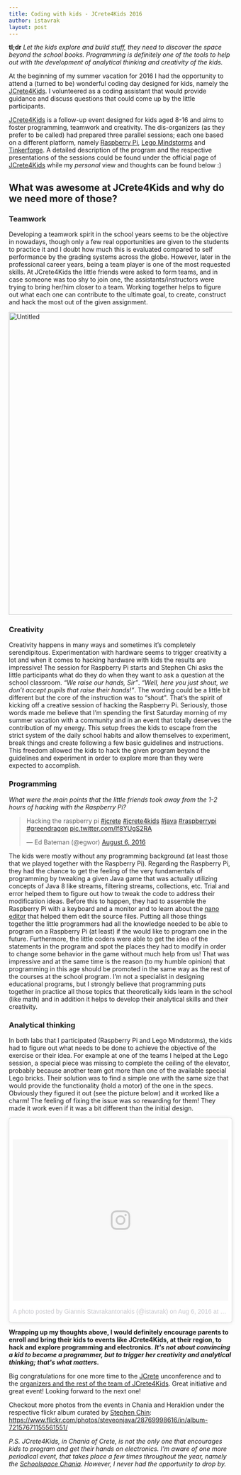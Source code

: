 ```yaml
---
title: Coding with kids - JCrete4Kids 2016
author: istavrak
layout: post
---
```


**tl;dr** *Let the kids explore and build stuff, they need to discover the space beyond the school books. Programming is definitely one of the tools to help out with the development of analytical thinking and creativity of the kids.*

At the beginning of my summer vacation for 2016 I had the opportunity to attend a (turned to be) wonderful coding day designed for kids, namely the [JCrete4Kids](http://www.jcrete4kids.eu/index.en.html). I volunteered as a coding assistant that would provide guidance and discuss questions that could come up by the little participants. 

[JCrete4Kids](http://www.jcrete4kids.eu/index.en.html) is a follow-up event designed for kids aged 8-16 and aims to foster programming, teamwork and creativity. The dis-organizers (as they prefer to be called) had prepared three parallel sessions; each one based on a different platform, namely [Raspberry Pi](https://www.raspberrypi.org), [Lego Mindstorms](http://www.lego.com/en-us/mindstorms) and [Tinkerforge](http://www.tinkerforge.com/en). A detailed description of the program and the respective presentations of the sessions could be found under the official page of [JCrete4Kids](http://www.jcrete4kids.eu/index.en.html) while my *personal* view and thoughts can be found below :)

## What was awesome at JCrete4Kids and why do we need more of those?

### Teamwork
Developing a teamwork spirit in the school years seems to be the objective in nowadays, though only a few real opportunities are given to the students to practice it and I doubt how much this is evaluated compared to self performance by the grading systems across the globe. However, later in the professional career years, being a team player is one of the most requested skills. At JCrete4Kids the little friends were asked to form teams, and in case someone was too shy to join one, the assistants/instructors were trying to bring her/him closer to a team. Working together helps to figure out what each one can contribute to the ultimate goal, to create, construct and hack the most out of the given assignment.

<a data-flickr-embed="true" data-header="true" data-footer="true"  href="https://www.flickr.com/photos/steveonjava/28801605185/in/album-72157671155561551/" title="Untitled"><img src="https://c2.staticflickr.com/9/8860/28801605185_efe6224dcd_b.jpg" width="1024" height="683" alt="Untitled"></a><script async src="//embedr.flickr.com/assets/client-code.js" charset="utf-8"></script>

### Creativity
Creativity happens in many ways and sometimes it’s completely serendipitous. Experimentation with hardware seems to trigger creativity a lot and when it comes to hacking hardware with kids the results are impressive! The session for Raspberry Pi starts and Stephen Chi asks the little participants what do they do when they want to ask a question at the school classroom. *“We raise our hands, Sir”*. *“Well, here you just shout, we don’t accept pupils that raise their hands!”*. The wording could be a little bit different but the core of the instruction was to “shout". That’s the spirit of kicking off a creative session of hacking the Raspberry Pi. Seriously, those words made me believe that I’m spending the first Saturday morning of my summer vacation with a community and in an event that totally deserves the contribution of my energy. This setup frees the kids to escape from the strict system of the daily school habits and allow themselves to experiment, break things and create following a few basic guidelines and instructions. This freedom allowed the kids to hack the given program beyond the guidelines and experiment in order to explore more than they were expected to accomplish.

### Programming

*What were the main points that the little friends took away from the 1-2 hours of hacking with the Raspberry Pi?*

<blockquote class="twitter-tweet" data-lang="en"><p lang="en" dir="ltr">Hacking the raspberry pi <a href="https://twitter.com/hashtag/jcrete?src=hash">#jcrete</a> <a href="https://twitter.com/hashtag/jcrete4kids?src=hash">#jcrete4kids</a> <a href="https://twitter.com/hashtag/java?src=hash">#java</a> <a href="https://twitter.com/hashtag/raspberrypi?src=hash">#raspberrypi</a> <a href="https://twitter.com/hashtag/greendragon?src=hash">#greendragon</a> <a href="https://t.co/lf8YUgS2RA">pic.twitter.com/lf8YUgS2RA</a></p>&mdash; Ed Bateman (@egwor) <a href="https://twitter.com/egwor/status/761889968453214208">August 6, 2016</a></blockquote>
<script async src="//platform.twitter.com/widgets.js" charset="utf-8"></script>

The kids were mostly without any programming background (at least those that we played together with the Raspberry Pi). Regarding the Raspberry Pi, they had the chance to get the feeling of the very fundamentals of programming by tweaking a given Java game that was actually utilizing concepts of Java 8 like streams, filtering streams, collections, etc. Trial and error helped them to figure out how to tweak the code to address their modification ideas. Before this to happen, they had to assemble the Raspberry Pi with a keyboard and a monitor and to learn about the [nano editor](https://www.nano-editor.org) that helped them edit the source files. Putting all those things together the little programmers had all the knowledge needed to be able to program on a Raspberry Pi (at least) if the would like to program one in the future. 
Furthermore, the little coders were able to get the idea of the statements in the program and spot the places they had to modify in order to change some behavior in the game without much help from us! That was impressive and at the same time is the reason (to my humble opinion) that programming in this age should be promoted in the same way as the rest of the courses at the school program. I’m not a specialist in designing educational programs, but I strongly believe that programming puts together in practice all those topics that theoretically kids learn in the school (like math) and in addition it helps to develop their analytical skills and their creativity.

### Analytical thinking
In both labs that I participated (Raspberry Pi and Lego Mindstorms), the kids had to figure out what needs to be done to achieve the objective of the exercise or their idea. For example at one of the teams I helped at the Lego session, a special piece was missing to complete the ceiling of the elevator, probably because another team got more than one of the available special Lego bricks. Their solution was to find a simple one with the same size that would provide the functionality (hold a motor) of the one in the specs. Obviously they figured it out (see the picture below) and it worked like a charm! The feeling of fixing the issue was so rewarding for them! They made it work even if it was a bit different than the initial design.

<blockquote class="instagram-media" data-instgrm-version="7" style=" background:#FFF; border:0; border-radius:3px; box-shadow:0 0 1px 0 rgba(0,0,0,0.5),0 1px 10px 0 rgba(0,0,0,0.15); margin: 1px; max-width:658px; padding:0; width:99.375%; width:-webkit-calc(100% - 2px); width:calc(100% - 2px);"><div style="padding:8px;"> <div style=" background:#F8F8F8; line-height:0; margin-top:40px; padding:37.4537037037% 0; text-align:center; width:100%;"> <div style=" background:url(data:image/png;base64,iVBORw0KGgoAAAANSUhEUgAAACwAAAAsCAMAAAApWqozAAAABGdBTUEAALGPC/xhBQAAAAFzUkdCAK7OHOkAAAAMUExURczMzPf399fX1+bm5mzY9AMAAADiSURBVDjLvZXbEsMgCES5/P8/t9FuRVCRmU73JWlzosgSIIZURCjo/ad+EQJJB4Hv8BFt+IDpQoCx1wjOSBFhh2XssxEIYn3ulI/6MNReE07UIWJEv8UEOWDS88LY97kqyTliJKKtuYBbruAyVh5wOHiXmpi5we58Ek028czwyuQdLKPG1Bkb4NnM+VeAnfHqn1k4+GPT6uGQcvu2h2OVuIf/gWUFyy8OWEpdyZSa3aVCqpVoVvzZZ2VTnn2wU8qzVjDDetO90GSy9mVLqtgYSy231MxrY6I2gGqjrTY0L8fxCxfCBbhWrsYYAAAAAElFTkSuQmCC); display:block; height:44px; margin:0 auto -44px; position:relative; top:-22px; width:44px;"></div></div><p style=" color:#c9c8cd; font-family:Arial,sans-serif; font-size:14px; line-height:17px; margin-bottom:0; margin-top:8px; overflow:hidden; padding:8px 0 7px; text-align:center; text-overflow:ellipsis; white-space:nowrap;"><a href="https://www.instagram.com/p/BIxLrerjqyG/" style=" color:#c9c8cd; font-family:Arial,sans-serif; font-size:14px; font-style:normal; font-weight:normal; line-height:17px; text-decoration:none;" target="_blank">A photo posted by Giannis Stavrakantonakis (@istavrak)</a> on <time style=" font-family:Arial,sans-serif; font-size:14px; line-height:17px;" datetime="2016-08-06T13:12:14+00:00">Aug 6, 2016 at 6:12am PDT</time></p></div></blockquote> <script async defer src="//platform.instagram.com/en_US/embeds.js"></script>

**Wrapping up my thoughts above, I would definitely encourage parents to enroll and bring their kids to events like JCrete4Kids, at their region, to hack and explore programming and electronics.** ***It's not about convincing a kid to become a programmer, but to trigger her creativity and analytical thinking; that's what matters.***

Big congratulations for one more time to the [JCrete](http://www.jcrete.org/jcrete4kids/) unconference and to the [organizers and the rest of the team of JCrete4Kids](http://www.jcrete4kids.eu/index.en.html#about-section). Great initiative and great event! Looking forward to the next one!

Checkout more photos from the events in Chania and Heraklion under the respective flickr album curated by [Stephen Chin](https://twitter.com/steveonjava): https://www.flickr.com/photos/steveonjava/28769998616/in/album-72157671155561551/

*P.S. JCrete4Kids, in Chania of Crete, is not the only one that encourages kids to program and get their hands on electronics. I’m aware of one more periodical event, that takes place a few times throughout the year, namely the  [Schoolspace Chania](https://www.facebook.com/schoolspace.chania). However, I never had the opportunity to drop by.*
